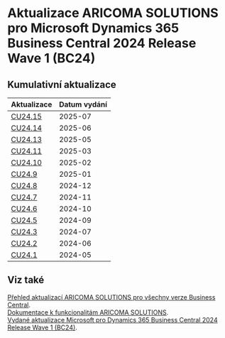 # Aktualizace ARICOMA SOLUTIONS pro Microsoft Dynamics 365 Business Central 2024 Release Wave 1 (BC24)

## Kumulativní aktualizace

|Aktualizace |Datum vydání  |
|---------|---------|
|[CU24.15](2025-07-CU24.15-Changes_details.md) |2025-07 |
|[CU24.14](2025-06-CU24.14-Changes_details.md) |2025-06 |
|[CU24.13](2025-05-CU24.13-Changes_details.md) |2025-05 |
|[CU24.11](2025-03-CU24.11-Changes_details.md) |2025-03 |
|[CU24.10](2025-02-CU24.10-Changes_details.md) |2025-02 |
|[CU24.9](2025-01-CU24.09-Changes_details.md) |2025-01 |
|[CU24.8](2024-12-CU24.08-Changes_details.md) |2024-12 |
|[CU24.7](2024-11-CU24.07-Changes_details.md) |2024-11 |
|[CU24.6](2024-10-CU24.06-Changes_details.md) |2024-10 |
|[CU24.5](2024-09-CU24.05-Changes_details.md) |2024-09 |
|[CU24.3](2024-07-CU24.03-Changes_details.md) |2024-07 |
|[CU24.2](2024-06-CU24.02-Changes_details.md) |2024-06 |
|[CU24.1](2024-05-CU24.01-Changes_details.md) |2024-05 |


<!--
|[CU23.4](2024-02-CU23.4-Changes.md) |2024-02 |
|[CU23.3](2024-01-CU23.3-Changes.md) |2024-01 |
|[CU23.2](2023-12-CU23.2-Changes.md) |2023-12 |
|[CU24.2](2024-06-CU24.02-Changes_details.md) |2024-06 |
|[CU24.3](2024-07-CU24.07-Changes_details.md) |2024-07 |
-->

## Viz také

[Přehled aktualizací ARICOMA SOLUTIONS pro všechny verze Business Central](../../index.md).  
[Dokumentace k funkcionalitám ARICOMA SOLUTIONS](https://aricoma.com/docs/cs-cz/dynamics365/business-central/Solutions/solutions.html).  
[Vydané aktualizace Microsoft pro Dynamics 365 Business Central 2024 Release Wave 1 (BC24)](https://learn.microsoft.com/en-us/dynamics365/business-central/dev-itpro/whatsnew/whatsnew-update-24-5).  
